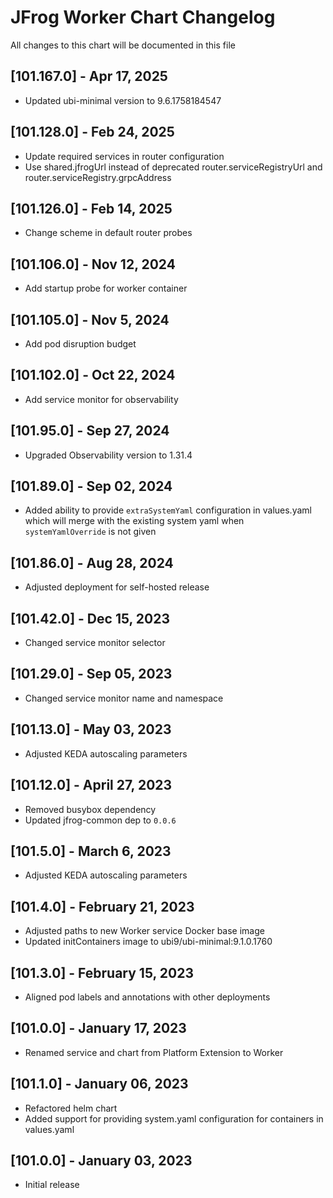 # JFrog Worker Chart Changelog
All changes to this chart will be documented in this file

## [101.167.0] - Apr 17, 2025
* Updated ubi-minimal version to 9.6.1758184547

## [101.128.0] - Feb 24, 2025
* Update required services in router configuration
* Use shared.jfrogUrl instead of deprecated router.serviceRegistryUrl and router.serviceRegistry.grpcAddress

## [101.126.0] - Feb 14, 2025
* Change scheme in default router probes

## [101.106.0] - Nov 12, 2024
* Add startup probe for worker container

## [101.105.0] - Nov 5, 2024
* Add pod disruption budget

## [101.102.0] - Oct 22, 2024
* Add service monitor for observability

## [101.95.0] - Sep 27, 2024
* Upgraded Observability version to 1.31.4

## [101.89.0] - Sep 02, 2024
* Added ability to provide `extraSystemYaml` configuration in values.yaml which will merge with the existing system yaml when `systemYamlOverride` is not given

## [101.86.0] - Aug 28, 2024
* Adjusted deployment for self-hosted release

## [101.42.0] - Dec 15, 2023
* Changed service monitor selector

## [101.29.0] - Sep 05, 2023
* Changed service monitor name and namespace

## [101.13.0] - May 03, 2023
* Adjusted KEDA autoscaling parameters

## [101.12.0] - April 27, 2023
* Removed busybox dependency
* Updated jfrog-common dep to `0.0.6`

## [101.5.0] - March 6, 2023
* Adjusted KEDA autoscaling parameters

## [101.4.0] - February 21, 2023
* Adjusted paths to new Worker service Docker base image
* Updated initContainers image to ubi9/ubi-minimal:9.1.0.1760

## [101.3.0] - February 15, 2023
* Aligned pod labels and annotations with other deployments

## [101.0.0] - January 17, 2023
* Renamed service and chart from Platform Extension to Worker

## [101.1.0] - January 06, 2023
* Refactored helm chart
* Added support for providing system.yaml configuration for containers in values.yaml

## [101.0.0] - January 03, 2023
* Initial release